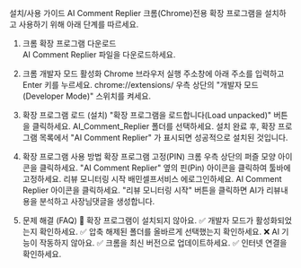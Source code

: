 설치/사용 가이드
AI Comment Replier 크롬(Chrome)전용 확장 프로그램을 설치하고 사용하기 위해 아래 단계를 따르세요.


1. 크롬 확장 프로그램 다운로드      
AI Comment Replier 파일을 다운로드하세요.

2. 크롬 개발자 모드 활성화
Chrome 브라우저 실행
주소창에 아래 주소를 입력하고 Enter 키를 누르세요.
chrome://extensions/
우측 상단의 "개발자 모드(Developer Mode)" 스위치를 켜세요.

3. 확장 프로그램 로드 (설치)
"확장 프로그램을 로드합니다(Load unpacked)" 버튼을 클릭하세요.
AI_Comment_Replier 폴더를 선택하세요.
설치 완료 후, 확장 프로그램 목록에서 "AI Comment Replier" 가 표시되면 성공적으로 설치된 것입니다.

4. 확장 프로그램 사용 방법
확장 프로그램 고정(PIN)
크롬 우측 상단의 퍼즐 모양 아이콘을 클릭하세요.
"AI Comment Replier" 옆의 핀(Pin) 아이콘을 클릭하여 툴바에 고정하세요.
리뷰 모니터링 시작
배민셀프서비스 에로그인하세요.
AI Comment Replier 아이콘을 클릭하세요.
"리뷰 모니터링 시작" 버튼을 클릭하면 AI가 리뷰내용을 분석하고 사장님댓글을 생성합니다.

5. 문제 해결 (FAQ)
🚫 확장 프로그램이 설치되지 않아요.
✅ 개발자 모드가 활성화되었는지 확인하세요.
✅ 압축 해제된 폴더를 올바르게 선택했는지 확인하세요.
❌ AI 기능이 작동하지 않아요.
✅ 크롬을 최신 버전으로 업데이트하세요.
✅ 인터넷 연결을 확인하세요.
